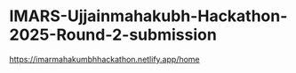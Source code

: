 # IMARS-Ujjainmahakubh-Hackathon-2025-Round-2-submission
https://imarmahakumbhhackathon.netlify.app/home
